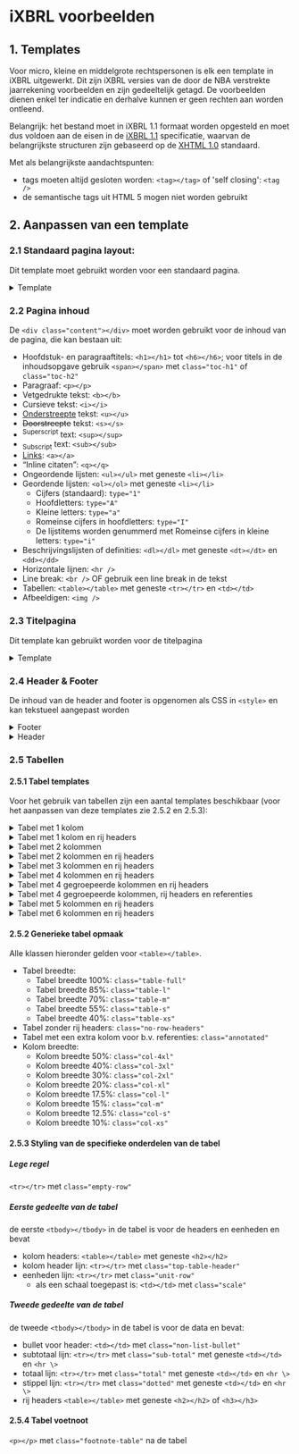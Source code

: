 # iXBRL voorbeelden

## 1. Templates

Voor micro, kleine en middelgrote rechtspersonen is elk een template in iXBRL uitgewerkt.
Dit zijn iXBRL versies van de door de NBA verstrekte jaarrekening voorbeelden en zijn gedeeltelijk getagd.
De voorbeelden dienen enkel ter indicatie en derhalve kunnen er geen rechten aan worden ontleend.

Belangrijk: het bestand moet in iXBRL 1.1 formaat worden opgesteld en moet dus voldoen aan de eisen in de [iXBRL 1.1](https://specifications.xbrl.org/work-product-index-inline-xbrl-inline-xbrl-1.1.html) specificatie, waarvan de belangrijkste structuren zijn gebaseerd op de [XHTML 1.0](https://www.w3.org/TR/xhtml1) standaard. 

Met als belangrijkste aandachtspunten:
- tags moeten altijd gesloten worden: `<tag></tag>` of 'self closing': `<tag />`
- de semantische tags uit HTML 5 mogen niet worden gebruikt

## 2. Aanpassen van een template

### 2.1 Standaard pagina layout:

Dit template moet gebruikt worden voor een standaard pagina.

<details>
<summary>Template</summary>

```html
<div class="page">
  <div class="header">
    <div class="header-content"></div>
    <div class="header-line"></div>
  </div>
  <div class="content">
  </div>
  <div class="footer">
    <div class="footer-content"></div>
    <div class="footer-page-number"></div>
  </div>
</div>
```

</details>

### 2.2 Pagina inhoud

De `<div class="content"></div>` moet worden gebruikt voor de inhoud van de pagina, die kan bestaan uit:
- Hoofdstuk- en paragraaftitels: `<h1></h1>` tot `<h6></h6>`; voor titels in de inhoudsopgave gebruik `<span></span>` met `class="toc-h1"` of `class="toc-h2"`
- Paragraaf: `<p></p>`
- Vetgedrukte tekst: `<b></b>`
- Cursieve tekst: `<i></i>`
- <ins>Onderstreepte</ins> tekst: `<u></u>`
- <s>Doorstreepte</s> tekst: `<s></s>`
- <sup>Superscript</sup> text: `<sup></sup>`
- <sub>Subscript</sub> text: `<sub></sub>`
- [Links](): `<a></a>`
- <q>Inline citaten</q>: `<q></q>`
- Ongeordende lijsten: `<ul></ul>` met geneste `<li></li>`
- Geordende lijsten: `<ol></ol>` met geneste `<li></li>`
  - Cijfers (standaard): `type="1"`
  - Hoofdletters: `type="A"`
  - Kleine letters: `type="a"`
  - Romeinse cijfers in hoofdletters: `type="I"`
  - De lijstitems worden genummerd met Romeinse cijfers in kleine letters: `type="i"`
- Beschrijvingslijsten of definities: `<dl></dl>` met geneste `<dt></dt>` en `<dd></dd>`
- Horizontale lijnen: `<hr />`
- Line break: `<br />` OF gebruik een line break in de tekst
- Tabellen: `<table></table>` met geneste `<tr></tr>` en `<td></td>`
- Afbeeldigen: `<img />`

### 2.3 Titelpagina

Dit template kan gebruikt worden voor de titelpagina
<details><summary>Template</summary>

```html
<div class="page">
  <div class="header">
    <div class="header-content"></div>
    <div class="header-line"></div>
  </div>
  <div class="content">
    <div class="title">
      <div class="title-line"></div>
      <div class="title-content">
        <div class="first-page-title">Voorbeeld rapport 2022</div>
        <div class="first-page-subtitle">De Middelgrote B.V.</div>
        <div class="first-page-subtitle">Statutaire vestigingsplaats</div>
      </div>
    </div>
    <div class="date">
      <div class="date-line"></div>
      <div class="date-content">
        <p>d.d. maand 2024
          Kamer van Koophandel nr. 12345678
          Vastgesteld door de algemene vergadering op 19 maart 2023
        </p>
      </div>
    </div>
  </div>
  <div class="footer">
    <div class="footer-content"></div>
    <div class="footer-page-number"></div>
  </div>
</div>
```

</details>

### 2.4 Header & Footer

De inhoud van de header and footer is opgenomen als CSS in `<style>` en kan tekstueel aangepast worden

<details><summary>Footer</summary>

```css
.footer-content::after {
  content: "De ...... B.V., Statutaire vestigingsplaats";
}
```
```css
.page:nth-child(n+3) .footer-page-number::after {
  content: "Pagina " counter(page) " van ...";
}
```

</details>
<details><summary>Header</summary>

#### Header:

```css
.header-content::after {
  content: "Samenstellingsverklaring afgegeven d.d. ......";
}
```

</details>

### 2.5 Tabellen

#### 2.5.1 Tabel templates

Voor het gebruik van tabellen zijn een aantal templates beschikbaar (voor het aanpassen van deze templates zie 2.5.2 en 2.5.3):

<details>
<summary>Tabel met 1 kolom</summary>

```html
<table class="table-full">
  <colgroup>
    <col />
  </colgroup>
  <tbody>
    <tr>
      <td>
        <h2>kolom header</h2>
      </td>
    </tr>
    <tr class="empty-row top-table-header">
      <td>
        <hr />
      </td>
    </tr>
  </tbody>
  <tbody>
    <tr class="empty-row">
      <td></td>
    </tr>
    <tr>
      <td>rij</td>
    </tr>
  </tbody>
</table>
```

</details>
<details>
<summary>Tabel met 1 kolom en rij headers</summary>

```html
<table class="table-full col-m">
  <colgroup>
    <col />
    <col />
  </colgroup>
  <tbody>
    <tr>
      <td></td>
      <td>
        <h2>kolom header</h2>
      </td>
    </tr>
    <tr class="empty-row top-table-header">
      <td></td>
      <td>
        <hr />
      </td>
    </tr>
    <tr class="unit-row">
      <td class="scale">(x 1.000)</td>
      <td>€</td>
    </tr>
  </tbody>
  <tbody>
    <tr class="empty-row">
      <td colspan="2"></td>
    </tr>
    <tr>
      <td>
        <h2>rij header</h2>
      </td>
      <td>0</td>
    </tr>
    <tr>
      <td>
        <h3>rij header</h3>
      </td>
      <td>0</td>
    </tr>
    <tr>
      <td>rij header</td>
      <td>0</td>
    </tr>
    <tr class="empty-row sub-total">
      <td></td>
      <td>
        <hr />
      </td>
    </tr>
    <tr>
      <td></td>
      <td>0</td>
    </tr>
    <tr class="empty-row total">
      <td></td>
      <td>
        <hr />
      </td>
    </tr>
  </tbody>
</table>
```

</details>
<details>
<summary>Tabel met 2 kolommen</summary>

```html
<table class="table-full col-xl no-row-headers">
  <colgroup>
    <col />
    <col />
    <col />
  </colgroup>
  <tbody>
    <tr>
      <td>
        <h2>kolom header</h2>
      </td>
      <td></td>
      <td>
        <h2>kolom header</h2>
      </td>
    </tr>
    <tr class="empty-row top-table-header">
      <td>
        <hr />
      </td>
      <td></td>
      <td>
        <hr />
      </td>
    </tr>
  </tbody>
  <tbody>
    <tr class="empty-row">
      <td colspan="3"></td>
    </tr>
    <tr>
      <td>rij</td>
      <td></td>
      <td>0</td>
    </tr>
  </tbody>
</table>
```

</details>
<details>
<summary>Tabel met 2 kolommen en rij headers</summary>

```html
<table class="table-full col-m">
  <colgroup>
    <col />
    <col />
    <col />
    <col />
  </colgroup>
  <tbody>
    <tr>
      <td></td>
      <td>
        <h2>kolom header</h2>
      </td>
      <td></td>
      <td>
        <h2>kolom header</h2>
      </td>
    </tr>
    <tr class="empty-row top-table-header">
      <td></td>
      <td>
        <hr />
      </td>
      <td></td>
      <td>
        <hr />
      </td>
    </tr>
    <tr class="unit-row">
      <td class="scale">(x 1.000)</td>
      <td>€</td>
      <td></td>
      <td>€</td>
    </tr>
  </tbody>
  <tbody>
    <tr class="empty-row">
      <td colspan="4"></td>
    </tr>
    <tr>
      <td>
        <h2>rij header</h2>
      </td>
      <td>0</td>
      <td></td>
      <td>0</td>
    </tr>
      <td>
        <h3>rij header</h3>
      </td>
      <td>0</td>
      <td></td>
      <td>0</td>
    </tr>
    <tr>
      <td>rij header</td>
      <td>0</td>
      <td></td>
      <td>0</td>
    </tr>
    <tr class="empty-row sub-total">
      <td></td>
      <td>
        <hr />
      </td>
      <td></td>
      <td>
        <hr />
      </td>
    </tr>
    <tr>
      <td></td>
      <td>0</td>
      <td></td>
      <td>0</td>
    </tr>
    <tr class="empty-row total">
      <td></td>
      <td>
        <hr />
      </td>
      <td></td>
      <td>
        <hr />
      </td>
    </tr>
  </tbody>
</table>
```

</details>
<details>
<summary>Tabel met 3 kolommen en rij headers</summary>

```html
<table class="table-full col-m">
  <colgroup>
    <col />
    <col />
    <col />
    <col />
    <col />
    <col />
  </colgroup>
  <tbody>
    <tr>
      <td></td>
      <td>
        <h2>kolom header</h2>
      </td>
      <td></td>
      <td>
        <h2>kolom header</h2>
      </td>
      <td></td>
      <td>
        <h2>kolom header</h2>
      </td>
    </tr>
    <tr class="empty-row top-table-header">
      <td></td>
      <td>
        <hr />
      </td>
      <td></td>
      <td>
        <hr />
      </td>
      <td></td>
      <td>
        <hr />
      </td>
    </tr>
    <tr class="unit-row">
      <td class="scale">(x 1.000)</td>
      <td>€</td>
      <td></td>
      <td>€</td>
      <td></td>
      <td>€</td>
    </tr>
  </tbody>
  <tbody>
    <tr class="empty-row">
      <td colspan="6"></td>
    </tr>
    <tr>
      <td>
        <h2>rij header</h2>
      </td>
      <td>0</td>
      <td></td>
      <td>0</td>
      <td></td>
      <td>0</td>
    </tr>
    <tr>
      <td>
        <h3>rij header</h3>
      </td>
      <td>0</td>
      <td></td>
      <td>0</td>
      <td></td>
      <td>0</td>
    </tr>
    <tr>
      <td>rij header</td>
      <td>0</td>
      <td></td>
      <td>0</td>
      <td></td>
      <td>0</td>
    </tr>
    <tr class="empty-row sub-total">
      <td></td>
      <td>
        <hr />
      </td>
      <td></td>
      <td>
        <hr />
      </td>
      <td></td>
      <td>
        <hr />
      </td>
    </tr>
    <tr>
      <td></td>
      <td>0</td>
      <td></td>
      <td>0</td>
      <td></td>
      <td>0</td>
    </tr>
    <tr class="empty-row total">
      <td></td>
      <td>
        <hr />
      </td>
      <td></td>
      <td>
        <hr />
      </td>
      <td></td>
      <td>
        <hr />
      </td>
    </tr>
  </tbody>
</table>
```

</details>
<details>
<summary>Tabel met 4 kolommen en rij headers</summary>

```html
<table class="table-full col-m">
  <colgroup>
    <col />
    <col />
    <col />
    <col />
    <col />
    <col />
    <col />
    <col />
  </colgroup>
  <tbody>
    <tr>
      <td></td>
      <td>
        <h2>kolom header</h2>
      </td>
      <td></td>
      <td>
        <h2>kolom header</h2>
      </td>
      <td></td>
      <td>
        <h2>kolom header</h2>
      </td>
      <td></td>
      <td>
        <h2>kolom header</h2>
      </td>
    </tr>
    <tr class="empty-row top-table-header">
      <td></td>
      <td>
        <hr />
      </td>
      <td></td>
      <td>
        <hr />
      </td>
      <td></td>
      <td>
        <hr />
      </td>
      <td></td>
      <td>
        <hr />
      </td>
    </tr>
    <tr class="unit-row">
      <td class="scale">(x 1.000)</td>
      <td>€</td>
      <td></td>
      <td>€</td>
      <td></td>
      <td>€</td>
      <td></td>
      <td>€</td>
    </tr>
  </tbody>
  <tbody>
    <tr class="empty-row">
      <td colspan="8"></td>
    </tr>
    <tr>
      <td>
        <h2>rij header</h2>
      </td>
      <td>0</td>
      <td></td>
      <td>0</td>
      <td></td>
      <td>0</td>
      <td></td>
      <td>0</td>
    </tr>
    <tr>
      <td>
        <h3>rij header</h3>
      </td>
      <td>0</td>
      <td></td>
      <td>0</td>
      <td></td>
      <td>0</td>
      <td></td>
      <td>0</td>
    </tr>
    <tr>
      <td>rij header</td>
      <td>0</td>
      <td></td>
      <td>0</td>
      <td></td>
      <td>0</td>
      <td></td>
      <td>0</td>
    </tr>
    <tr class="empty-row sub-total">
      <td></td>
      <td>
        <hr />
      </td>
      <td></td>
      <td>
        <hr />
      </td>
      <td></td>
      <td>
        <hr />
      </td>
      <td></td>
      <td>
        <hr />
      </td>
    </tr>
    <tr>
      <td></td>
      <td>0</td>
      <td></td>
      <td>0</td>
      <td></td>
      <td>0</td>
      <td></td>
      <td>0</td>
    </tr>
    <tr class="empty-row total">
      <td></td>
      <td>
        <hr />
      </td>
      <td></td>
      <td>
        <hr />
      </td>
      <td></td>
      <td>
        <hr />
      </td>
      <td></td>
      <td>
        <hr />
      </td>
    </tr>
  </tbody>
</table>
```

</details>
<details>
<summary>Tabel met 4 gegroepeerde kolommen en rij headers</summary>

```html
<table class="table-full col-s">
        <colgroup>
          <col />
          <col />
          <col />
          <col />
          <col />
          <col />
          <col />
          <col />
        </colgroup>
        <tbody>
          <tr>
            <td></td>
            <td colspan="3">
              <h2>kolom header</h2>
            </td>
            <td></td>
            <td colspan="3">
              <h2>kolom header</h2>
            </td>
          </tr>
          <tr class="empty-row top-table-header">
            <td></td>
            <td colspan="3">
              <hr />
            </td>
            <td></td>
            <td colspan="3">
              <hr />
            </td>
          </tr>
          <tr class="unit-row">
            <td class="scale">(x 1.000)</td>
            <td>€</td>
            <td></td>
            <td>€</td>
            <td></td>
            <td>€</td>
            <td></td>
            <td>€</td>
          </tr>
        </tbody>
        <tbody>
          <tr class="empty-row">
            <td colspan="8"></td>
          </tr>
          <tr>
            <td>
              <h2>rij header</h2>
            </td>
            <td>0</td>
            <td></td>
            <td></td>
            <td></td>
            <td>0</td>
            <td></td>
            <td></td>
          </tr>
          <tr>
            <td>
              <h3>rij header</h3>
            </td>
            <td>0</td>
            <td></td>
            <td></td>
            <td></td>
            <td>0</td>
            <td></td>
            <td></td>
          </tr>
          <tr class="empty-row sub-total">
            <td></td>
            <td>
              <hr />
            </td>
            <td></td>
            <td></td>
            <td></td>
            <td>
              <hr />
            </td>
            <td></td>
            <td></td>
          </tr>
          <tr>
            <td>
              <h2>sub-totaal</h2>
            </td>
            <td></td>
            <td></td>
            <td>0</td>
            <td></td>
            <td></td>
            <td></td>
            <td>0</td>
          </tr>
          <tr class="empty-row sub-total">
            <td></td>
            <td></td>
            <td></td>
            <td>
              <hr />
            </td>
            <td></td>
            <td></td>
            <td></td>
            <td>
              <hr />
            </td>
          </tr>
          <tr>
            <td>
              <h2>totaal</h2>
            </td>
            <td></td>
            <td></td>
            <td>0</td>
            <td></td>
            <td></td>
            <td></td>
            <td>0</td>
          </tr>
          <tr class="empty-row total">
            <td></td>
            <td></td>
            <td></td>
            <td>
              <hr />
            </td>
            <td></td>
            <td></td>
            <td></td>
            <td>
              <hr />
            </td>
          </tr>
        </tbody>
      </table>
```

</details>
<details>
<summary>Tabel met 4 gegroepeerde kolommen, rij headers en referenties</summary>

```html
<table class="table-full col-s annotated">
        <colgroup>
          <col />
          <col />
          <col />
          <col />
          <col />
          <col />
          <col />
          <col />
          <col />
        </colgroup>
        <tbody>
          <tr>
            <td></td>
            <td></td>
            <td colspan="3">
              <h2>kolom header</h2>
            </td>
            <td></td>
            <td colspan="3">
              <h2>kolom header</h2>
            </td>
          </tr>
          <tr class="empty-row top-table-header">
            <td></td>
            <td></td>
            <td colspan="3">
              <hr />
            </td>
            <td></td>
            <td colspan="3">
              <hr />
            </td>
          </tr>
          <tr class="unit-row">
            <td class="scale">(x 1.000)</td>
            <td>Ref.</td>
            <td>€</td>
            <td></td>
            <td>€</td>
            <td></td>
            <td>€</td>
            <td></td>
            <td>€</td>
          </tr>
        </tbody>
        <tbody>
          <tr class="empty-row">
            <td colspan="9"></td>
          </tr>
          <tr>
            <td>
              <h2>rij header</h2>
            </td>
            <td>0.</td>
            <td>0</td>
            <td></td>
            <td></td>
            <td></td>
            <td>0</td>
            <td></td>
            <td></td>
          </tr>
          <tr>
            <td>
              <h3>rij header</h3>
            </td>
            <td>0.</td>
            <td>0</td>
            <td></td>
            <td></td>
            <td></td>
            <td>0</td>
            <td></td>
            <td></td>
          </tr>
          <tr class="empty-row sub-total">
            <td></td>
            <td></td>
            <td>
              <hr />
            </td>
            <td></td>
            <td></td>
            <td></td>
            <td>
              <hr />
            </td>
            <td></td>
            <td></td>
          </tr>
          <tr>
            <td>
              <h2>sub-totaal</h2>
            </td>
            <td></td>
            <td></td>
            <td></td>
            <td>0</td>
            <td></td>
            <td></td>
            <td></td>
            <td>0</td>
          </tr>
          <tr class="empty-row sub-total">
            <td></td>
            <td></td>
            <td></td>
            <td></td>
            <td>
              <hr />
            </td>
            <td></td>
            <td></td>
            <td></td>
            <td>
              <hr />
            </td>
          </tr>
          <tr>
            <td>
              <h2>totaal</h2>
            </td>
            <td></td>
            <td></td>
            <td></td>
            <td>0</td>
            <td></td>
            <td></td>
            <td></td>
            <td>0</td>
          </tr>
          <tr class="empty-row total">
            <td></td>
            <td></td>
            <td></td>
            <td></td>
            <td>
              <hr />
            </td>
            <td></td>
            <td></td>
            <td></td>
            <td>
              <hr />
            </td>
          </tr>
        </tbody>
      </table>
```

</details>
<details>
<summary>Tabel met 5 kolommen en rij headers</summary>

```html
<table class="table-full col-m">
  <colgroup>
    <col />
    <col />
    <col />
    <col />
    <col />
    <col />
    <col />
    <col />
    <col />
    <col />
  </colgroup>
  <tbody>
    <tr>
      <td></td>
      <td>
        <h2>kolom header</h2>
      </td>
      <td></td>
      <td>
        <h2>kolom header</h2>
      </td>
      <td></td>
      <td>
        <h2>kolom header</h2>
      </td>
      <td></td>
      <td>
        <h2>kolom header</h2>
      </td>
      <td></td>
      <td>
        <h2>kolom header</h2>
      </td>
    </tr>
    <tr class="empty-row top-table-header">
      <td></td>
      <td>
        <hr />
      </td>
      <td></td>
      <td>
        <hr />
      </td>
      <td></td>
      <td>
        <hr />
      </td>
      <td></td>
      <td>
        <hr />
      </td>
      <td></td>
      <td>
        <hr />
      </td>
    </tr>
    <tr class="unit-row">
      <td class="scale">(x 1.000)</td>
      <td>€</td>
      <td></td>
      <td>€</td>
      <td></td>
      <td>€</td>
      <td></td>
      <td>€</td>
      <td></td>
      <td>€</td>
    </tr>
  </tbody>
  <tbody>
    <tr class="empty-row">
      <td colspan="10"></td>
    </tr>
    <tr>
      <td>
        <h2>rij header</h2>
      </td>
      <td>0</td>
      <td></td>
      <td>0</td>
      <td></td>
      <td>0</td>
      <td></td>
      <td>0</td>
      <td></td>
      <td>0</td>
    </tr>
    <tr>
      <td>
        <h3>rij header</h3>
      </td>
      <td>0</td>
      <td></td>
      <td>0</td>
      <td></td>
      <td>0</td>
      <td></td>
      <td>0</td>
      <td></td>
      <td>0</td>
    </tr>
    <tr>
      <td>rij header</td>
      <td>0</td>
      <td></td>
      <td>0</td>
      <td></td>
      <td>0</td>
      <td></td>
      <td>0</td>
      <td></td>
      <td>0</td>
    </tr>
    <tr class="empty-row sub-total">
      <td></td>
      <td>
        <hr />
      </td>
      <td></td>
      <td>
        <hr />
      </td>
      <td></td>
      <td>
        <hr />
      </td>
      <td></td>
      <td>
        <hr />
      </td>
      <td></td>
      <td>
        <hr />
      </td>
    </tr>
    <tr>
      <td></td>
      <td>0</td>
      <td></td>
      <td>0</td>
      <td></td>
      <td>0</td>
      <td></td>
      <td>0</td>
      <td></td>
      <td>0</td>
    </tr>
    <tr class="empty-row total">
      <td></td>
      <td>
        <hr />
      </td>
      <td></td>
      <td>
        <hr />
      </td>
      <td></td>
      <td>
        <hr />
      </td>
      <td></td>
      <td>
        <hr />
      </td>
      <td></td>
      <td>
        <hr />
      </td>
    </tr>
  </tbody>
</table>
```

</details>
<details>
<summary>Tabel met 6 kolommen en rij headers</summary>

```html
<table class="table-full col-s">
  <colgroup>
    <col />
    <col />
    <col />
    <col />
    <col />
    <col />
    <col />
    <col />
    <col />
    <col />
    <col />
    <col />
  </colgroup>
  <tbody>
    <tr>
      <td></td>
      <td>
        <h2>kolom header</h2>
      </td>
      <td></td>
      <td>
        <h2>kolom header</h2>
      </td>
      <td></td>
      <td>
        <h2>kolom header</h2>
      </td>
      <td></td>
      <td>
        <h2>kolom header</h2>
      </td>
      <td></td>
      <td>
        <h2>kolom header</h2>
      </td>
      <td></td>
      <td>
        <h2>kolom header</h2>
      </td>
    </tr>
    <tr class="empty-row top-table-header">
      <td></td>
      <td>
        <hr />
      </td>
      <td></td>
      <td>
        <hr />
      </td>
      <td></td>
      <td>
        <hr />
      </td>
      <td></td>
      <td>
        <hr />
      </td>
      <td></td>
      <td>
        <hr />
      </td>
      <td></td>
      <td>
        <hr />
      </td>
    </tr>
    <tr class="unit-row">
      <td class="scale">(x 1.000)</td>
      <td>€</td>
      <td></td>
      <td>€</td>
      <td></td>
      <td>€</td>
      <td></td>
      <td>€</td>
      <td></td>
      <td>€</td>
      <td></td>
      <td>€</td>
    </tr>
  </tbody>
  <tbody>
    <tr class="empty-row">
      <td colspan="12"></td>
    </tr>
    <tr>
      <td>
        <h2>rij header</h2>
      </td>
      <td>0</td>
      <td></td>
      <td>0</td>
      <td></td>
      <td>0</td>
      <td></td>
      <td>0</td>
      <td></td>
      <td>0</td>
      <td></td>
      <td>0</td>
    </tr>
    <tr>
      <td>
        <h3>rij header</h3>
      </td>
      <td>0</td>
      <td></td>
      <td>0</td>
      <td></td>
      <td>0</td>
      <td></td>
      <td>0</td>
      <td></td>
      <td>0</td>
      <td></td>
      <td>0</td>
    </tr>
    <tr>
      <td>rij header</td>
      <td>0</td>
      <td></td>
      <td>0</td>
      <td></td>
      <td>0</td>
      <td></td>
      <td>0</td>
      <td></td>
      <td>0</td>
      <td></td>
      <td>0</td>
    </tr>
    <tr class="empty-row sub-total">
      <td></td>
      <td>
        <hr />
      </td>
      <td></td>
      <td>
        <hr />
      </td>
      <td></td>
      <td>
        <hr />
      </td>
      <td></td>
      <td>
        <hr />
      </td>
      <td></td>
      <td>
        <hr />
      </td>
      <td></td>
      <td>
        <hr />
      </td>
    </tr>
    <tr>
      <td></td>
      <td>0</td>
      <td></td>
      <td>0</td>
      <td></td>
      <td>0</td>
      <td></td>
      <td>0</td>
      <td></td>
      <td>0</td>
      <td></td>
      <td>0</td>
    </tr>
    <tr class="empty-row total">
      <td></td>
      <td>
        <hr />
      </td>
      <td></td>
      <td>
        <hr />
      </td>
      <td></td>
      <td>
        <hr />
      </td>
      <td></td>
      <td>
        <hr />
      </td>
      <td></td>
      <td>
        <hr />
      </td>
      <td></td>
      <td>
        <hr />
      </td>
    </tr>
  </tbody>
</table>
```

</details>

#### 2.5.2 Generieke tabel opmaak
Alle klassen hieronder gelden voor `<table></table>`.
- Tabel breedte:
  - Tabel breedte 100%: `class="table-full"`
  - Tabel breedte 85%: `class="table-l"`
  - Tabel breedte 70%: `class="table-m"`
  - Tabel breedte 55%: `class="table-s"`
  - Tabel breedte 40%: `class="table-xs"`
- Tabel zonder rij headers: `class="no-row-headers"`
- Tabel met een extra kolom voor b.v. referenties: `class="annotated"`
- Kolom breedte:
  - Kolom breedte 50%: `class="col-4xl"`
  - Kolom breedte 40%: `class="col-3xl"`
  - Kolom breedte 30%: `class="col-2xl"`
  - Kolom breedte 20%: `class="col-xl"`
  - Kolom breedte 17.5%: `class="col-l"`
  - Kolom breedte 15%: `class="col-m"`
  - Kolom breedte 12.5%: `class="col-s"`
  - Kolom breedte 10%: `class="col-xs"`

#### 2.5.3 Styling van de specifieke onderdelen van de tabel

##### Lege regel

`<tr></tr>` met `class="empty-row"`

##### Eerste gedeelte van de tabel

de eerste `<tbody></tbody>` in de tabel is voor de headers en eenheden en bevat
- kolom headers: `<table></table>` met geneste `<h2></h2>`
- kolom header lijn: `<tr></tr>` met `class="top-table-header"`
- eenheden lijn: `<tr></tr>` met `class="unit-row"`
  - als een schaal toegepast is: `<td></td>` met `class="scale"`

##### Tweede gedeelte van de tabel

de tweede `<tbody></tbody>` in de tabel is voor de data en bevat:
- bullet voor header: `<td></td>` met `class="non-list-bullet"`
- subtotaal lijn: `<tr></tr>` met `class="sub-total"` met geneste `<td></td>` en `<hr \>`
- totaal lijn: `<tr></tr>` met `class="total"` met geneste `<td></td>` en `<hr \>`
- stippel lijn: `<tr></tr>` met `class="dotted"` met geneste `<td></td>` en `<hr \>`
- rij headers `<table></table>` met geneste `<h2></h2>` of `<h3></h3>`

#### 2.5.4 Tabel voetnoot

`<p></p>` met `class="footnote-table"` na de tabel

